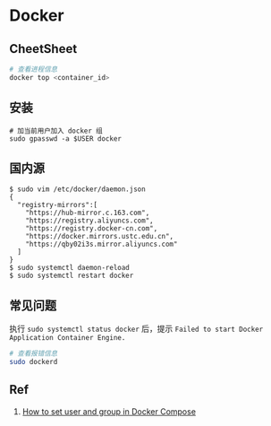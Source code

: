 # Docker

## CheetSheet

```sh
# 查看进程信息
docker top <container_id>
```

## 安装

```
# 加当前用户加入 docker 组
sudo gpasswd -a $USER docker
```

## 国内源

```
$ sudo vim /etc/docker/daemon.json
{
  "registry-mirrors":[
    "https://hub-mirror.c.163.com",
    "https://registry.aliyuncs.com",
    "https://registry.docker-cn.com",
    "https://docker.mirrors.ustc.edu.cn",
    "https://qby02i3s.mirror.aliyuncs.com"
  ]
}
$ sudo systemctl daemon-reload
$ sudo systemctl restart docker
```

## 常见问题

执行 `sudo systemctl status docker` 后，提示 `Failed to start Docker Application Container Engine.`

```sh
# 查看报错信息
sudo dockerd 
```

## Ref

1. [How to set user and group in Docker Compose](https://blog.giovannidemizio.eu/2021/05/24/how-to-set-user-and-group-in-docker-compose/)
